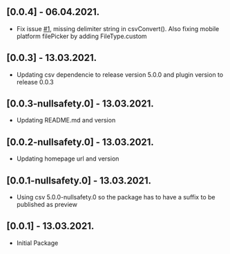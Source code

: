 ## [0.0.4] - 06.04.2021.

* Fix issue [#1](https://github.com/arnaudelub/flutter_packages/issues/1), missing delimiter string in csvConvert().
Also fixing mobile platform filePicker by adding FileType.custom

## [0.0.3] - 13.03.2021.

* Updating csv dependencie to release version 5.0.0 and plugin version to release 0.0.3

## [0.0.3-nullsafety.0] - 13.03.2021.

* Updating README.md and version

## [0.0.2-nullsafety.0] - 13.03.2021.

* Updating homepage url and version

## [0.0.1-nullsafety.0] - 13.03.2021.

* Using csv 5.0.0-nullsafety.0 so the package has to have a suffix to be published as preview

## [0.0.1] - 13.03.2021.

* Initial Package
